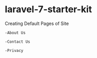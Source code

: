 # laravel-7-starter-kit

Creating Default Pages of Site

    -About Us

    -Contact Us
    
    -Privacy
    
